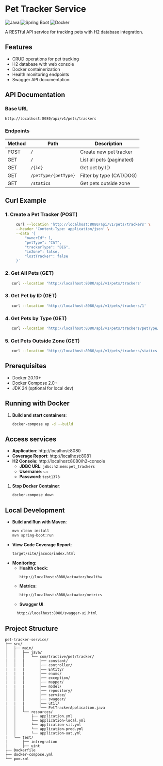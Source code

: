 # Pet Tracker Service

![Java](https://img.shields.io/badge/java-24%2B-blue)
![Spring Boot](https://img.shields.io/badge/Spring%20Boot-3.5-green)
![Docker](https://img.shields.io/badge/docker-ready-blueviolet)

A RESTful API service for tracking pets with H2 database integration.

## Features

- CRUD operations for pet tracking
- H2 database with web console
- Docker containerization
- Health monitoring endpoints
- Swagger API documentation

## API Documentation

### Base URL
`http://localhost:8080/api/v1/pets/trackers`

### Endpoints

| Method | Path                  | Description                |
|--------|-----------------------|----------------------------|
| POST   | `/`                   | Create new pet tracker     |
| GET    | `/`                   | List all pets (paginated)  |
| GET    | `/{id}`               | Get pet by ID              |
| GET    | `/petType/{petType}`  | Filter by type (CAT/DOG)   |
| GET    | `/statics`            | Get pets outside zone      |

## Curl Example
### 1. Create a Pet Tracker (POST)
   ```bash
        curl --location 'http://localhost:8080/api/v1/pets/trackers' \
        --header 'Content-Type: application/json' \
        --data '{
            "ownerId": 1,
            "petType": "CAT",
            "trackerType": "BIG",
            "inZone": false,
            "lostTracker": false
        }'
  ```
### 2. Get All Pets (GET)
   ```bash
      curl --location 'http://localhost:8080/api/v1/pets/trackers'
  ```
### 3. Get Pet by ID (GET)
   ```bash
      curl --location 'http://localhost:8080/api/v1/pets/trackers/1'
  ```
### 4. Get Pets by Type (GET)
   ```bash
      curl --location 'http://localhost:8080/api/v1/pets/trackers/petType/DOG'
  ```

### 5. Get Pets Outside Zone (GET)
   ```bash
      curl --location 'http://localhost:8080/api/v1/pets/trackers/statics'
  ```
## Prerequisites

- Docker 20.10+
- Docker Compose 2.0+
- JDK 24 (optional for local dev)

## Running with Docker

1. **Build and start containers**:
   ```bash
   docker-compose up -d --build

## Access services

- **Application**: http://localhost:8080
- **Coverage Report**: http://localhost:8081
- **H2 Console**: http://localhost:8080/h2-console
    - **JDBC URL**: `jdbc:h2:mem:pet_trackers`
    - **Username**: `sa`
    - **Password**: `test1373`

1. **Stop Docker Container**:
   ```bash
   docker-compose down

## Local Development
- **Build and Run with Maven**:
   ```bash
   mvn clean install
   mvn spring-boot:run
   ```
- **View Code Coverage Report**:
   ```bash
   target/site/jacoco/index.html
- **Monitoring**:
    - **Health check**:
      ```bash
      http://localhost:8080/actuator/health=
    - **Metrics**:
      ````bash
      http://localhost:8080/actuator/metrics
    - **Swagger UI**:
  ````bash
    http://localhost:8080/swagger-ui.html
  
## Project Structure

```
pet-tracker-service/
├── src/
│   ├── main/
│   │   ├── java/
│   │   │   └── com/tractive/pet/tracker/
|   |   |       ├── constant/
│   │   │       ├── controller/
|   |   |       ├── Entity/
|   |   |       ├── enums/
|   |   |       ├── exception/
|   |   |       ├── mapper/
|   |   |       ├── model/
│   │   │       ├── repository/
│   │   │       ├── service/
│   │   │       ├── swagger/
|   |   |       ├── util/
│   │   │       └── PetTrackerApplication.java
│   │   └── resources/
│   │       ├── application.yml
│   │       └── application-local.yml
│   │       └── application-sit.yml
│   │       └── application-prod.yml
│   │       └── application-uat.yml
|   └── test/
|       ├── intregration
|       ├── uint
├── Dockerfile
├── docker-compose.yml
└── pom.xml
```